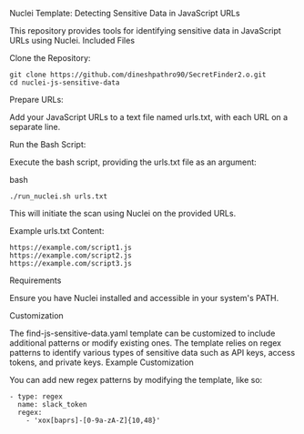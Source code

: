 Nuclei Template: Detecting Sensitive Data in JavaScript URLs

This repository provides tools for identifying sensitive data in JavaScript URLs using Nuclei.
Included Files


Clone the Repository:

    git clone https://github.com/dineshpathro90/SecretFinder2.o.git
    cd nuclei-js-sensitive-data


Prepare URLs:

Add your JavaScript URLs to a text file named urls.txt, with each URL on a separate line.



Run the Bash Script:

Execute the bash script, providing the urls.txt file as an argument:


bash

    ./run_nuclei.sh urls.txt
This will initiate the scan using Nuclei on the provided URLs.


Example urls.txt Content:

    https://example.com/script1.js
    https://example.com/script2.js
    https://example.com/script3.js


Requirements

Ensure you have Nuclei installed and accessible in your system's PATH.


Customization

The find-js-sensitive-data.yaml template can be customized to include additional patterns or modify existing ones. The template relies on regex patterns to identify various types of sensitive data such as API keys, access tokens, and private keys.
Example Customization

You can add new regex patterns by modifying the template, like so:

    - type: regex 
      name: slack_token 
      regex: 
        - 'xox[baprs]-[0-9a-zA-Z]{10,48}'
